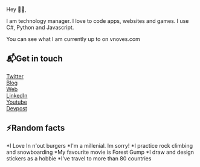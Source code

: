 Hey 👋🏻,

I am technology manager. I love to code apps, websites and games. I use C#, Python and Javascript.

You can see what I am currently up to on vnoves.com


📬**Get in touch**
----------------------------------------------------------------
[Twitter](https://twitter.com/valenoves)<br/>
[Blog](https://vnoves.com/Blog.html)<br/>
[Web](https://vnoves.com/)<br/>
[LinkedIn](https://www.linkedin.com/in/novesvalentin/)<br/>
[Youtube](https://www.youtube.com/c/ValentinNoves/videos?view_as=subscriber)<br/>
[Devpost](https://devpost.com/novesvalentin?ref_content=user-portfolio&ref_feature=portfolio&ref_medium=global-nav)<br/>

⚡**Random facts**
----------------------------------------------------------------
*I Love In n'out burgers
*I'm a millenial. Im sorry!
*I practice rock climbing and snowboarding
*My favourite movie is Forest Gump
*I draw and design stickers as a hobbie
*I've travel to more than 80 countries

<!--
**vnoves/vnoves** is a ✨ _special_ ✨ repository because its `README.md` (this file) appears on your GitHub profile.

Here are some ideas to get you started:

- 🔭 I’m currently working on ...
- 🌱 I’m currently learning ...
- 👯 I’m looking to collaborate on ...
- 🤔 I’m looking for help with ...
- 💬 Ask me about ...
- 📫 How to reach me: ...
- 😄 Pronouns: ...
- ⚡ Fun fact: ...
-->
